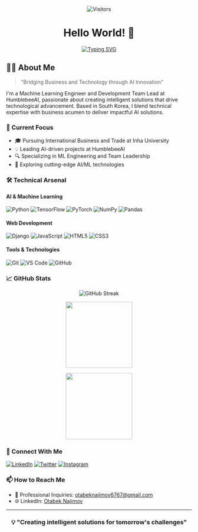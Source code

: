 <div align="center">

![Visitors](https://visitor-badge.laobi.icu/badge?page_id=OtabekNajimov.OtabekNajimov)

# Hello World! 👋

[![Typing SVG](https://readme-typing-svg.herokuapp.com?font=Fira+Code&duration=3000&pause=1000&center=true&vCenter=true&multiline=true&random=false&width=600&height=100&lines=Welcome+to+Otabek+Najimov's+Tech+Universe!;Machine+Learning+Engineer+%7C+Team+Lead)](https://git.io/typing-svg)

</div>

## 👨‍💻 About Me

> "Bridging Business and Technology through AI Innovation"

I'm a Machine Learning Engineer and Development Team Lead at HumblebeeAI, passionate about creating intelligent solutions that drive technological advancement. Based in South Korea, I blend technical expertise with business acumen to deliver impactful AI solutions.

### 🎯 Current Focus

- 🎓 Pursuing International Business and Trade at Inha University
- 💡 Leading AI-driven projects at HumblebeeAI
- 🔍 Specializing in ML Engineering and Team Leadership
- 🌱 Exploring cutting-edge AI/ML technologies

### 🛠️ Technical Arsenal

#### AI & Machine Learning
![Python](https://img.shields.io/badge/Python-3776AB?style=flat&logo=python&logoColor=white)
![TensorFlow](https://img.shields.io/badge/TensorFlow-FF6F00?style=flat&logo=tensorflow&logoColor=white)
![PyTorch](https://img.shields.io/badge/PyTorch-EE4C2C?style=flat&logo=pytorch&logoColor=white)
![NumPy](https://img.shields.io/badge/NumPy-013243?style=flat&logo=numpy&logoColor=white)
![Pandas](https://img.shields.io/badge/Pandas-150458?style=flat&logo=pandas&logoColor=white)

#### Web Development
![Django](https://img.shields.io/badge/Django-092E20?style=flat&logo=django&logoColor=white)
![JavaScript](https://img.shields.io/badge/JavaScript-F7DF1E?style=flat&logo=javascript&logoColor=black)
![HTML5](https://img.shields.io/badge/HTML5-E34F26?style=flat&logo=html5&logoColor=white)
![CSS3](https://img.shields.io/badge/CSS3-1572B6?style=flat&logo=css3&logoColor=white)

#### Tools & Technologies
![Git](https://img.shields.io/badge/Git-F05032?style=flat&logo=git&logoColor=white)
![VS Code](https://img.shields.io/badge/VS_Code-007ACC?style=flat&logo=visual-studio-code&logoColor=white)
![GitHub](https://img.shields.io/badge/GitHub-181717?style=flat&logo=github&logoColor=white)

### 📈 GitHub Stats

<p align="center">
  <img src="https://streak-stats.demolab.com/?user=OtabekNajimov&theme=dark" alt="GitHub Streak" />
</p>

<p align="center">
  <img height="180em" src="https://najimovotabek.vercel.app/api?username=OtabekNajimov&show_icons=true&theme=dark&include_all_commits=true&count_private=true"/>
</p>

<p align="center">
  <img height="180em" src="https://najimovotabek.vercel.app/api/top-langs/?username=OtabekNajimov&layout=compact&langs_count=8&theme=dark"/>
</p>

### 🤝 Connect With Me

[![LinkedIn](https://img.shields.io/badge/LinkedIn-0077B5?style=for-the-badge&logo=linkedin&logoColor=white)](https://www.linkedin.com/in/otabek-najimov/)
[![Twitter](https://img.shields.io/badge/Twitter-1DA1F2?style=for-the-badge&logo=twitter&logoColor=white)](https://twitter.com/otabek_najimov)
[![Instagram](https://img.shields.io/badge/Instagram-E4405F?style=for-the-badge&logo=instagram&logoColor=white)](https://instagram.com/otabek_najimov_)

### 📫 How to Reach Me

- 💼 Professional Inquiries: [otabeknajimov6767@gmail.com](mailto:otabeknajimov6767@gmail.com)
- 🌐 LinkedIn: [Otabek Najimov](https://www.linkedin.com/in/otabek-najimov/)

---

<div align="center">

### 💡 "Creating intelligent solutions for tomorrow's challenges"

</div>